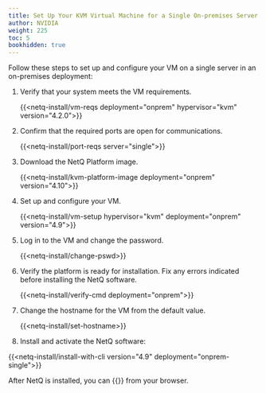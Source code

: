 ```yaml
---
title: Set Up Your KVM Virtual Machine for a Single On-premises Server
author: NVIDIA
weight: 225
toc: 5
bookhidden: true
---
```

Follow these steps to set up and configure your VM on a single server in an on-premises deployment:

1. Verify that your system meets the VM requirements.

    {{<netq-install/vm-reqs deployment="onprem" hypervisor="kvm" version="4.2.0">}}

2. Confirm that the required ports are open for communications.

    {{<netq-install/port-reqs server="single">}}

3. Download the NetQ Platform image.

    {{<netq-install/kvm-platform-image deployment="onprem" version="4.10">}}

4. Set up and configure your VM.

    {{<netq-install/vm-setup hypervisor="kvm" deployment="onprem" version="4.9">}}

5. Log in to the VM and change the password.

    {{<netq-install/change-pswd>}}

6. Verify the platform is ready for installation. Fix any errors indicated before installing the NetQ software.

    {{<netq-install/verify-cmd deployment="onprem">}}

7. Change the hostname for the VM from the default value.

    {{<netq-install/set-hostname>}}

8. Install and activate the NetQ software:

{{<netq-install/install-with-cli version="4.9" deployment="onprem-single">}}

After NetQ is installed, you can {{<link title="Access the NetQ UI" text="log in to NetQ">}} from your browser.